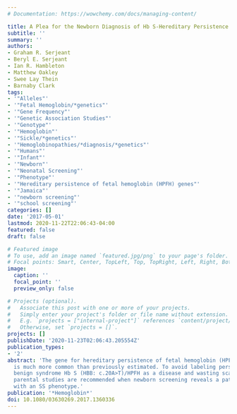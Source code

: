 ```yaml
---
# Documentation: https://wowchemy.com/docs/managing-content/

title: A Plea for the Newborn Diagnosis of Hb S-Hereditary Persistence of Fetal Hemoglobin.
subtitle: ''
summary: ''
authors:
- Graham R. Serjeant
- Beryl E. Serjeant
- Ian R. Hambleton
- Matthew Oakley
- Swee Lay Thein
- Barnaby Clark
tags:
- '"Alleles"'
- '"Fetal Hemoglobin/*genetics"'
- '"Gene Frequency"'
- '"Genetic Association Studies"'
- '"Genotype"'
- '"Hemoglobin"'
- '"Sickle/*genetics"'
- '"Hemoglobinopathies/*diagnosis/*genetics"'
- '"Humans"'
- '"Infant"'
- '"Newborn"'
- '"Neonatal Screening"'
- '"Phenotype"'
- '"Hereditary persistence of fetal hemoglobin (HPFH) genes"'
- '"Jamaica"'
- '"newborn screening"'
- '"school screening"'
categories: []
date: '2017-05-01'
lastmod: 2020-11-22T22:06:43-04:00
featured: false
draft: false

# Featured image
# To use, add an image named `featured.jpg/png` to your page's folder.
# Focal points: Smart, Center, TopLeft, Top, TopRight, Left, Right, BottomLeft, Bottom, BottomRight.
image:
  caption: ''
  focal_point: ''
  preview_only: false

# Projects (optional).
#   Associate this post with one or more of your projects.
#   Simply enter your project's folder or file name without extension.
#   E.g. `projects = ["internal-project"]` references `content/project/deep-learning/index.md`.
#   Otherwise, set `projects = []`.
projects: []
publishDate: '2020-11-23T02:06:43.205554Z'
publication_types:
- '2'
abstract: 'The gene for hereditary persistence of fetal hemoglobin (HPFH) in the Caribbean
  is much more common than previously estimated. To avoid labeling persons with the
  benign syndrome Hb S (HBB: c.20A>T)/HPFH as a disease and wasting scarce resources,
  parental studies are recommended when newborn screening reveals a pattern consistent
  with an SS phenotype.'
publication: '*Hemoglobin*'
doi: 10.1080/03630269.2017.1360336
---
```

